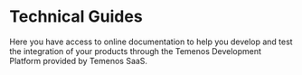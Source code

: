 # Technical Guides

Here you have access to online documentation to help you develop and test the integration of your products through the Temenos Development Platform provided by Temenos SaaS.
